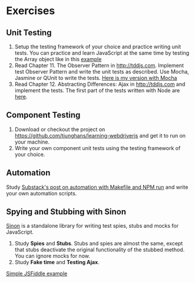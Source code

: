 # Exercises
## Unit Testing
1. Setup the testing framework of your choice and practice writing unit tests.
You can practice and learn JavaScript at the same time by testing the Array object like in this [example](https://github.com/tjunghans/learning-javascript/blob/master/tests/Array.test.js)
2. Read Chapter 11. The Observer Pattern in http://tddjs.com. Implement test Observer Pattern and write the unit tests as described. Use Mocha, Jasmine or QUnit to write the tests. [Here is my version with Mocha](https://github.com/tjunghans/lectures/tree/master/fe-testing/ex01-the-oberserver-pattern)
3. Read Chapter 12. Abstracting Differences: Ajax in http://tddjs.com and implement the tests. The first part of the tests written with Node are [here](https://github.com/tjunghans/lectures/tree/master/fe-testing/ex02-abstracting-browser-differences-ajax).

## Component Testing
1. Download or checkout the project on https://github.com/tjunghans/learning-webdriverjs and get it to run on your machine.
2. Write your own component unit tests using the testing framework of your choice.

## Automation
Study [Substack's post on automation with Makefile and NPM run](http://substack.net/task_automation_with_npm_run) and write your own automation scripts.

## Spying and Stubbing with Sinon
[Sinon](http://sinonjs.org/) is a standalone library for writing test spies, stubs and mocks for JavaScript.

1. Study **Spies** and **Stubs**. Stubs and spies are almost the same, except that stubs deactivate the original functionality of the stubbed method. You can ignore mocks for now.
2. Study **Fake time** and **Testing Ajax**.

[Simple JSFiddle example](http://jsfiddle.net/tangibleJ/ynL7x1y0/)
